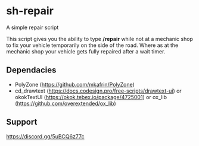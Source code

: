 # sh-repair
A simple repair script

This script gives you the ability to type **/repair** while not at a mechanic shop to fix your vehicle temporarily on the side of the road.
  Where as at the mechanic shop your vehicle gets fully repaired after a wait timer.

## Dependacies ##
- PolyZone (https://github.com/mkafrin/PolyZone)
- cd_drawtext (https://docs.codesign.pro/free-scripts/drawtext-ui) or okokTextUI (https://okok.tebex.io/package/4725001) or ox_lib (https://github.com/overextended/ox_lib)

## Support ##
https://discord.gg/5uBCQ6z77c
